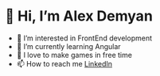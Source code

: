# 👋 Hi, I’m Alex Demyan
- 👀 I’m interested in FrontEnd development
- 🌱 I’m currently learning Angular
- 💞️ I love to make games in free time
- 📫 How to reach me [LinkedIn](https://www.linkedin.com/in/dem-gam/)

<!---
DemGam/DemGam is a ✨ special ✨ repository because its `README.md` (this file) appears on your GitHub profile.
You can click the Preview link to take a look at your changes.
--->
